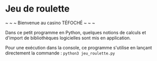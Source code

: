 # Jeu de roulette

~ ~ ~ Bienvenue au casino TÉFOCHÉ ~ ~ ~

Dans ce petit programme en Python, quelques notions de calculs et d'import de bibliothèques logicielles sont mis en application.

Pour une exécution dans la console, ce programme s'utilise en lançant directement la commande : ```python3 jeu_roulette.py```
